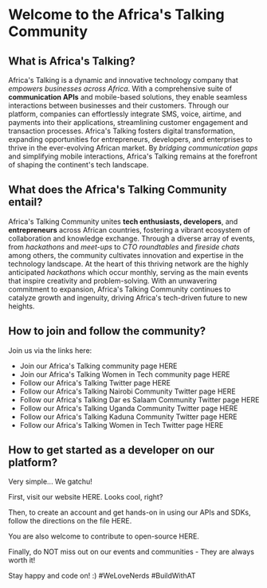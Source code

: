 # Welcome to the Africa's Talking Community

## What is Africa's Talking?

Africa's Talking is a dynamic and innovative technology company that *empowers businesses across Africa*. With a comprehensive suite of **communication APIs** and mobile-based solutions, they enable seamless interactions between businesses and their customers. Through our platform, companies can effortlessly integrate SMS, voice, airtime, and payments into their applications, streamlining customer engagement and transaction processes. Africa's Talking fosters digital transformation, expanding opportunities for entrepreneurs, developers, and enterprises to thrive in the ever-evolving African market. By *bridging communication gaps* and simplifying mobile interactions, Africa's Talking remains at the forefront of shaping the continent's tech landscape.

## What does the Africa's Talking Community entail?

Africa's Talking Community unites **tech enthusiasts, developers**, and **entrepreneurs** across African countries, fostering a vibrant ecosystem of collaboration and knowledge exchange. Through a diverse array of events, from *hackathons* and *meet-ups* to *CTO roundtables* and *fireside chats* among others, the community cultivates innovation and expertise in the technology landscape. At the heart of this thriving network are the highly anticipated *hackathons* which occur monthly, serving as the main events that inspire creativity and problem-solving. With an unwavering commitment to expansion, Africa's Talking Community continues to catalyze growth and ingenuity, driving Africa's tech-driven future to new heights.

## How to join and follow the community? 

Join us via the links here: 

- Join our Africa's Talking community page HERE
- Join our Africa's Talking Women in Tech community page HERE
- Follow our Africa's Talking Twitter page HERE
- Follow our Africa's Talking Nairobi Community Twitter page HERE
- Follow our Africa's Talking Dar es Salaam Community Twitter page HERE
- Follow our Africa's Talking Uganda Community Twitter page HERE
- Follow our Africa's Talking Kaduna Community Twitter page HERE
- Follow our Africa's Talking Women in Tech Twitter page HERE

## How to get started as a developer on our platform?

Very simple... We gatchu!

First, visit our website HERE. Looks cool, right?

Then, to create an account and get hands-on in using our APIs and SDKs, follow the directions on the file HERE. 

You are also welcome to contribute to open-source HERE.

Finally, do NOT miss out on our events and communities - They are always worth it!

Stay happy and code on! :)
#WeLoveNerds #BuildWithAT